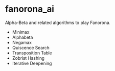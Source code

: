 # fanorona_ai
Alpha-Beta and related algorithms to play Fanorona. 
* Minimax
* Alphabeta
* Negamax
* Quiscence Search
* Transposition Table
* Zobrist Hashing
* Iterative Deepening
